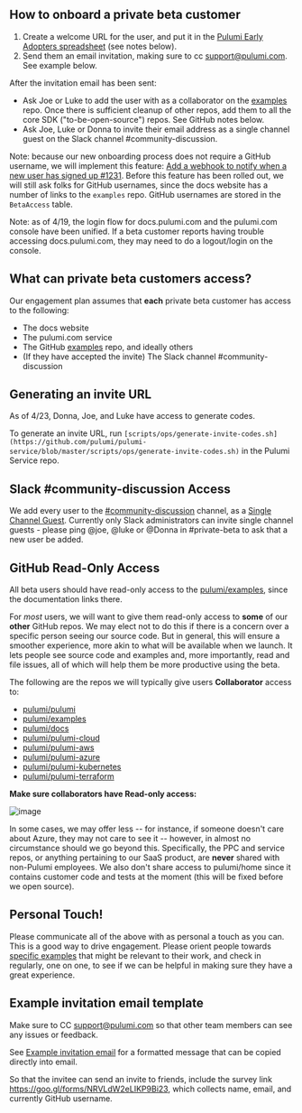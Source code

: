 ## How to onboard a private beta customer

1. Create a welcome URL for the user, and put it in the [Pulumi Early Adopters spreadsheet](https://docs.google.com/spreadsheets/d/1JbFINleJ1-r4f-Q4m_ZrTdsZ7VOO7J-lznQamC7NEhE/edit#gid=0) (see notes below).
2. Send them an email invitation, making sure to cc support@pulumi.com. See example below.

After the invitation email has been sent:
- Ask Joe or Luke to add the user with as a collaborator on the [examples](https://github.com/pulumi/examples) repo. Once there is sufficient cleanup of other repos, add them to all the core SDK ("to-be-open-source") repos. See GitHub notes below.
- Ask Joe, Luke or Donna to invite their email address as a single channel guest on the Slack channel #community-discussion.

Note: because our new onboarding process does not require a GitHub username, we will implement this feature: [Add a webhook to notify when a new user has signed up #1231](https://github.com/pulumi/pulumi-service/issues/1231). Before this feature has been rolled out, we will still ask folks for GitHub usernames, since the docs website has a number of links to the `examples` repo. GitHub usernames are stored in the `BetaAccess` table.

Note: as of 4/19, the login flow for docs.pulumi.com and the pulumi.com console have been unified. If a beta customer reports having trouble accessing docs.pulumi.com, they may need to do a logout/login on the console.

## What can private beta customers access?

Our engagement plan assumes that **each** private beta customer has access to the following:
- The docs website
- The pulumi.com service
- The GitHub [examples](https://github.com/pulumi/examples) repo, and ideally others
- (If they have accepted the invite) The Slack channel #community-discussion

## Generating an invite URL

As of 4/23, Donna, Joe, and Luke have access to generate codes.

To generate an invite URL, run `[scripts/ops/generate-invite-codes.sh](https://github.com/pulumi/pulumi-service/blob/master/scripts/ops/generate-invite-codes.sh)` in the Pulumi Service repo. 

## Slack #community-discussion Access

We add every user to the [#community-discussion](https://pulumi.slack.com/messages/C9SEFSC4C) channel, as a [Single Channel Guest](https://get.slack.help/hc/en-us/articles/202518103-Multi-Channel-and-Single-Channel-Guests). Currently only Slack administrators can invite single channel guests - please ping @joe, @luke or @Donna in #private-beta to ask that a new user be added.

## GitHub Read-Only Access

All beta users should have read-only access to the [pulumi/examples](https://github.com/pulumi/examples/settings/collaboration), since the documentation links there.

For *most* users, we will want to give them read-only access to **some** of our **other** GitHub repos.  We may elect not to do this if there is a concern over a specific person seeing our source code.  But in general, this will ensure a smoother experience, more akin to what will be available when we launch.  It lets people see source code and examples and, more importantly, read and file issues, all of which will help them be more productive using the beta.

The following are the repos we will typically give users **Collaborator** access to:

* [pulumi/pulumi](https://github.com/pulumi/pulumi/settings/collaboration)
* [pulumi/examples](https://github.com/pulumi/examples/settings/collaboration)
* [pulumi/docs](https://github.com/pulumi/docs/settings/collaboration)
* [pulumi/pulumi-cloud](https://github.com/pulumi/pulumi-cloud/settings/collaboration)
* [pulumi/pulumi-aws](https://github.com/pulumi/pulumi-aws/settings/collaboration)
* [pulumi/pulumi-azure](https://github.com/pulumi/pulumi-azure/settings/collaboration)
* [pulumi/pulumi-kubernetes](https://github.com/pulumi/pulumi-kubernetes/settings/collaboration)
* [pulumi/pulumi-terraform](https://github.com/pulumi/pulumi-terraform/settings/collaboration)

**Make sure collaborators have Read-only access:**

![image](https://user-images.githubusercontent.com/3953235/38164793-9021830c-34be-11e8-8e66-17bfd6d9d6b1.png)

In some cases, we may offer less -- for instance, if someone doesn't care about Azure, they may not care to see it -- however, in almost no circumstance should we go beyond this.  Specifically, the PPC and service repos, or anything pertaining to our SaaS product, are **never** shared with non-Pulumi employees.  We also don't share access to pulumi/home since it contains customer code and tests at the moment (this will be fixed before we open source).

## Personal Touch!

Please communicate all of the above with as personal a touch as you can.  This is a good way to drive engagement.  Please orient people towards [specific examples](https://github.com/pulumi/examples) that might be relevant to their work, and check in regularly, one on one, to see if we can be helpful in making sure they have a great experience.

## Example invitation email template

Make sure to CC support@pulumi.com so that other team members can see any issues or feedback.

See [Example invitation email](https://docs.google.com/document/d/11B5X_ghxlNUhSOz8q9OdL-RsKNyZEs5Fs9CRZsthTxs/edit#) for a formatted message that can be copied directly into email.

So that the invitee can send an invite to friends, include the survey link https://goo.gl/forms/NRVLdW2eLIKP9Bi23, which collects name, email, and currently GitHub username.